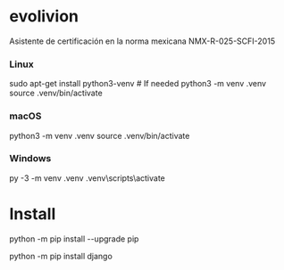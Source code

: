 # evolivion
Asistente de certificación en la norma mexicana NMX-R-025-SCFI-2015

### Linux
  sudo apt-get install python3-venv    # If needed
  python3 -m venv .venv
  source .venv/bin/activate

### macOS
  python3 -m venv .venv
  source .venv/bin/activate

### Windows
  py -3 -m venv .venv
  .venv\scripts\activate

# Install
  python -m pip install --upgrade pip

  python -m pip install django
